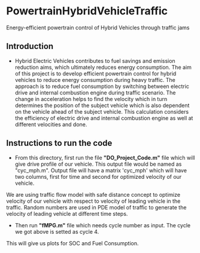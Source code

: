 # PowertrainHybridVehicleTraffic
Energy-efficient powertrain control of Hybrid Vehicles through traffic jams

## Introduction

- Hybrid Electric Vehicles contributes to fuel savings and emission reduction aims, which ultimately reduces energy consumption. The aim of this project is to develop efficient powertrain control for hybrid vehicles to reduce energy consumption during heavy traffic. The approach is to reduce fuel consumption by switching between electric drive and internal combustion engine during traffic scenario. The change in acceleration helps to find the velocity which in turn determines the position of the subject vehicle which is also dependent on the vehicle ahead of the subject vehicle. This calculation considers the efficiency of electric drive and internal combustion engine as well at different velocities and done.

## Instructions to run the code
- From this directory, first run the file **"DO_Project_Code.m"** file which will give drive profile of our vehicle. This output file would be named as "cyc_mph.m". Output file will have a matrix 'cyc_mph' which will have two columns, first for time and second for optimized velocity of our vehicle.

We are using traffic flow model with safe distance concept to optimize velocity of our vehicle with respect to velocity of leading vehicle in the traffic. Random numbers are used in PDE model of traffic to generate the velocity of leading vehicle at different time steps.

- Then run **"fMPG.m"** file which needs cycle number as input. The cycle we got above is setted as cycle 4.

This will give us plots for SOC and Fuel Consumption.

